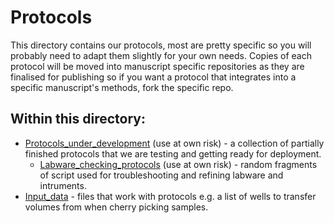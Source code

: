 # Protocols

This directory contains our protocols, most are pretty specific so you will probably need to adapt them slightly for your own needs. Copies of each protocol will be moved into manuscript specific repositories as they are finalised for publishing so if you want a protocol that integrates into a specific manuscript's methods, fork the specific repo.

## Within this directory:
* [Protocols_under_development](https://github.com/NewcastleUni-NetworkEcologyGroup/Opentrons/tree/master/Protocols/Protocols_under_development) (use at own risk) - a collection of partially finished protocols that we are testing and getting ready for deployment.
  * [Labware_checking_protocols](https://github.com/NewcastleUni-NetworkEcologyGroup/Opentrons/tree/master/Protocols/Protocols_under_development/Labware_checking_protocols) (use at own risk) - random fragments of script used for troubleshooting and refining labware and intruments.
* [Input_data](https://github.com/NewcastleUni-NetworkEcologyGroup/Opentrons/tree/master/Protocols/Input_data) - files that work with protocols e.g. a list of wells to transfer volumes from when cherry picking samples.
